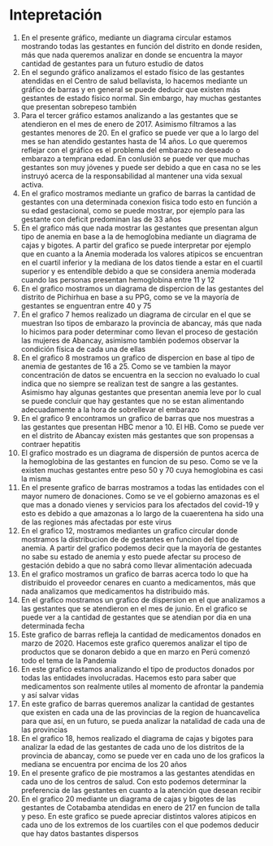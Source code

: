# Intepretación
1. En el presente gráfico, mediante un diagrama circular estamos mostrando todas las gestantes
en función del distrito en donde residen, más que nada queremos analizar en donde se encuentra 
la mayor cantidad de gestantes para un futuro estudio de datos
2. En el segundo gráfico analizamos el estado físico de las gestantes atendidas en el Centro de
salud bellavista, lo hacemos mediante un gráfico de barras y en general se puede deducir que 
existen más gestantes de estado físico normal. Sin embargo, hay muchas gestantes que presentan 
sobrepeso también
3. Para el tercer gráfico estamos analizando a las gestantes que se atendieron en el mes de enero
de 2017. Asimismo filtramos a las gestantes menores de 20. En el grafico se puede ver que a lo largo
del mes se han atendido gestantes hasta de 14 años. Lo que queremos reflejar con el gráfico es
el problema del embarazo no deseado o embarazo a temprana edad. En conlusión se puede ver que 
muchas gestantes son muy jóvenes y puede ser debido a que en casa no se les instruyó acerca de 
la responsabilidad al mantener una vida sexual activa.
4. En el grafico mostramos mediante un grafico de barras la cantidad de gestantes con una determinada
conexion fisica todo esto en función a su edad gestacional, como se puede mostrar, por ejemplo 
para las gestante con deficit predominan las de 33 años
5. En el grafico más que nada mostrar las gestantes que presentan algun tipo de anemia en base a la 
de hemoglobina mediante un diagrama de cajas y bigotes. A partir del grafico se puede interpretar
por ejemplo que en cuanto a la Anemia moderada los valores atipicos se encuentran en el cuartil
inferior y la mediana de los datos tiende a estar en el cuartil superior y es entendible debido a 
que se considera anemia moderada cuando las personas presentan hemoglobina entre 11 y 12
6. En el grafico mostramos un diagrama de dispercion de las gestantes del distrito de Pichirhua 
en base a su PPG, como se ve la mayoría de gestantes se enguentran entre 40 y 75
7. En el grafico 7 hemos realizado un diagrama de circular en el que se muestran lso tipos de embarazo 
la provincia de abancay, más que nada lo hicimos para poder determinar como llevan el proceso de gestación
las mujeres de Abancay, asimismo también podemos observar la condición física de cada una de ellas
8. En el grafico 8 mostramos un grafico de dispercion en base al tipo de anemia de gestantes de 16 a 25.
Como se ve tambien la mayor concentración de datos se encuentra en la seccion no evaluado lo cual indica
que no siempre se realizan test de sangre a las gestantes. Asimismo hay algunas gestantes que presentan anemia 
leve por lo cual se puede concluir que hay gestantes que no se estan alimentando adecuadamente a la hora
de sobrellevar el embarazo
9. En el grafico 9 encontramos un grafico de barras que nos muestras a las gestantes que presentan HBC menor a 10.
El HB. Como se puede ver en el distrito de Abancay existen más gestantes que son propensas a contraer hepatitis
10. El grafico mostrado es un diagrama de dispersión de puntos acerca de la hemoglobina de las gestantes en funcion 
de su peso. Como se ve la existen muchas gestantes entre peso 50 y 70 cuya hemoglobina es casi la misma
11. En el presente grafico de barras mostramos a todas las entidades con el mayor numero de donaciones. Como se ve
el gobierno amazonas es el que mas a donado vienes y servicios para los afectados del covid-19 y esto es debido a
que amazonas a lo largo de la cuaerentena ha sido una de las regiones más afectadas por este virus
12. En el grafico 12, mostramos mediantes un grafico circular donde mostramos la distribucion de de gestantes en 
funcion del tipo de anemia. A partir del grafico podemos decir que la mayoría de gestantes no sabe su estado de anemia
y esto puede afectar su proceso de gestación debido a que no sabrá como llevar alimentación adecuada
13. En el grafico mostramos un grafico de barras acerca todo lo que ha distribuido el proveedor cenares en cuanto a 
medicamentos, más que nada analizamos que medicamentos ha distribuido más.
14. En el grafico mostramos un grafico de dispersion en el que analizamos a las gestantes que se atendieron en el mes de 
junio. En el grafico se puede ver a la cantidad de gestantes que se atendian por dia en una determinada fecha
15. Este grafico de barras refleja la cantidad de medicamentos donados en marzo de 2020. Hacemos este grafico queremos analizar
el tipo de productos que se donaron debido a que en marzo en Perú comenzó todo el tema de la Pandemia
16. En este grafico estamos analizando el tipo de productos donados por todas las entidades involucradas. Hacemos 
esto para saber que medicamentos son realmente utiles al momento de afrontar la pandemia y así salvar vidas
17. En este grafico de barras queremos analizar la cantidad de gestantes que existen en cada una de las provincias
de la region de huancavelica para que así, en un futuro, se pueda analizar la natalidad de cada una de las provincias
18. En el grafico 18, hemos realizado el diagrama de cajas y bigotes para analizar la edad de las gestantes de cada
uno de los distritos de la provincia de abancay, como se puede ver en cada uno de los graficos la mediana se encuentra
por encima de los 20 años
19. En el presente grafico de pie mostramos a las gestantes atendidas en cada uno de los centros de salud. Con esto podemos determinar
la preferencia de las gestantes en cuanto a la atención que desean recibir
20. En el grafico 20 mediante un diagrama de cajas y bigotes de las gestantes de Cotabamba atendidas en enero de 217 en funcion de talla y peso.
En este grafico se puede apreciar distintos valores atipicos en cada uno de los extremos de los cuartiles con el que podemos
deducir que hay datos bastantes dispersos 